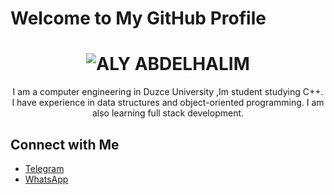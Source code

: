 # Welcome to My GitHub Profile

<div align="center">
  <h1>
    <img src="https://readme-typing-svg.herokuapp.com?font=Arial&weight=bold&size=40&duration=3000&color=000000&center=true&vCenter=true&width=500&height=60&lines=ALY+ABDELHALIM" alt="ALY ABDELHALIM">
  </h1>
</div>

<div align="center">
  <p>
    I am a computer engineering in Duzce University ,Im student studying C++. I have experience in data structures and object-oriented programming. I am also learning full stack development.
  </p>
</div>

## Connect with Me

- [Telegram](https://t.me/alyabdelhalim)
- [WhatsApp](https://wa.me/905527797598?text=Hello,%20I%20need%20your%20help%20in...)
